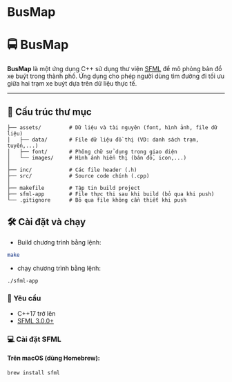 # BusMap
# 🚍 BusMap

**BusMap** là một ứng dụng C++ sử dụng thư viện [SFML](https://www.sfml-dev.org/) để mô phỏng bản đồ xe buýt trong thành phố. Ứng dụng cho phép người dùng tìm đường đi tối ưu giữa hai trạm xe buýt dựa trên dữ liệu thực tế.

---

## 📁 Cấu trúc thư mục

```plaintext
├── assets/         # Dữ liệu và tài nguyên (font, hình ảnh, file dữ liệu)
│   ├── data/       # File dữ liệu đồ thị (VD: danh sách trạm, tuyến,...)
│   ├── font/       # Phông chữ sử dụng trong giao diện
│   └── images/     # Hình ảnh hiển thị (bản đồ, icon,...)
│
├── inc/            # Các file header (.h)
├── src/            # Source code chính (.cpp)
│
├── makefile        # Tập tin build project
├── sfml-app        # File thực thi sau khi build (bỏ qua khi push)
└── .gitignore      # Bỏ qua file không cần thiết khi push
```

## 🛠 Cài đặt và chạy

- Build chương trình bằng lệnh:

```bash
make
```

- chạy chương trình bằng lệnh:
```bash
./sfml-app
```



### 🔧 Yêu cầu

- C++17 trở lên
- [SFML 3.0.0+](https://www.sfml-dev.org/download.php)

### 💻 Cài đặt SFML

#### Trên macOS (dùng Homebrew):
```bash
brew install sfml
